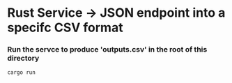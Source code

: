 # Rust Service -> JSON endpoint into a specifc CSV format 

### Run the servce to produce 'outputs.csv' in the root of this directory 

`cargo run`
